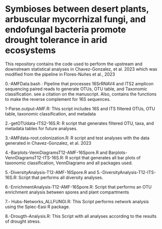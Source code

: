# Symbioses between desert plants, arbuscular mycorrhizal fungi, and endofungal bacteria promote drought tolerance in arid ecosystems
This repository contains the code used to perform the upstream and downstream statistical analyses in Chavez-Gonzalez, et al. 2023 which was modified from the pipeline in Flores-Nuñes et al., 2023

0.-AMFData.bash : Pipeline that processes 16SrRNAV4 and ITS2 amplicon sequencing paired reads to generate OTUs, OTU table, and Taxonomic classification. see a citation on the manuscript. Also, contains the functions to make the reverse complement for 16S sequences.

1-Parse.output-AMF.R: This script includes 16S and ITS filtered OTUs, OTU table, taxonomic classification, and metadata

2.-getOTUdata-ITS2-16S.R: R script that generates filtered OTU, taxa, and metadata tables for future analyses. 

3.-AMFdata-root.colonization.R: R script and test analyses with the data generated in Chavez-Gonzalez, et al. 2023 

4.-Barplots-VennDiagramsT12-AMF-16Spore.R and Barplots-VennDiagramsT12-ITS-16S.R: R script that generates all bar plots of taxonomic classification, VennDiagrams and all packages used. 

5.-DiversityAnalysis-T12-AMF-16Spore.R and 5.-DiversityAnalysis-T12-ITS-16S.R: Script that performs all diversity analyses. 

6.-EnrichmentAnalysis-T12-AMF-16Spore.R: Script that performs an OTU enrichment analysis between spores and plant compartments

7.- Hubs-Networks_ALLFUNGI.R: This Script performs network analysis using the Spiec-Easi R package. 

8.-Drougth-Analysis.R: This Script with all analyses according to the results of drought stress.
